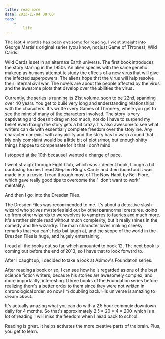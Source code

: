 ```yaml
---
title: read more
date: 2013-12-04 00:00
tags:
    -
        life
---
```


The last 4 months has been awesome for reading. I went straight into George Martin's original series (you know, not just Game of Thrones), Wild Cards.

Wild Cards is set in an alternate Earth universe. The first book introduces the story starting in the 1950s. An alien species with the same genetic makeup as humans attempt to study the effects of a new virus that will give the infected superpowers. The aliens hope that the virus will help resolve their internal civil war. The novels are about the people affected by the virus and the awesome plots that develop over the abilities the virus .

Currently, the series is running its 21st volume, soon to be 22nd, spanning over 40 years. You get to build very long and understanding relationships with the characters. It's written very Games of Throne-y, where you get to see the mind of many of the characters involved. The story is very captivating and doesn't drag on too much, nor do I have to suspend my belief even though the story gets a bit crazy. It's also awesome to see what writers can do with essentially complete freedom over the storyline. Any character can exist with any ability and the story has to warp around that. My only complaint would be a little bit of plot armor, but enough shitty things happen to compensate for it that I don't mind.

I stopped at the 10th because I wanted a change of pace.

I went straight through Fight Club, which was a decent book, though a bit confusing for me. I read Stephen King's Carrie and then found out it was made into a movie. I read through most of The Now Habit by Neil Fiore, which gave really good tips to overcome the "I don’t want to work" mentality.

And then I got into the Dresden Files.

The Dresden Files was recommended to me. It's about a detective slash wizard who solves mysteries laid out by other paranormal creatures, going up from other wizards to werewolves to vampires to faeries and much more. It's a rather simple read without much complexity, but it really shines in the comedy and the wizardry. The main character loves making cheeky remarks that you can't help but laugh at, and the scope of the world in the Dresden Files is huge, and hugely entertaining.

I read all the books out so far, which amounted to book 12. The next book is coming out before the end of 2013, so I have that to look forward to.

After I caught up, I decided to take a look at Asimov's Foundation series.

After reading a book or so, I can see how he is regarded as one of the best science fiction writers, because his stories are awesomely complex, and more importantly, interesting. I three books of the Foundation series before realizing there's a better order to them since they were not written in chronological order, so now I'm doubling back. His universe is amazing to dream about.

It's actually amazing what you can do with a 2.5 hour commute downtown daily for 4 months. So that's approximately 2.5 * 20 * 4 = 200, which is a lot of reading. I will miss the freedom when I head back to school.

Reading is great. It helps activates the more creative parts of the brain. Plus, you get to learn.
